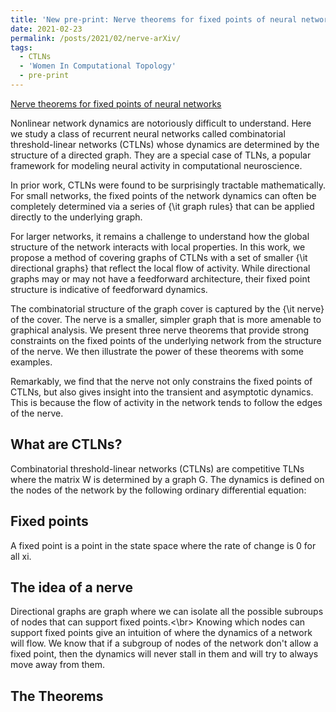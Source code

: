 ```yaml
---
title: 'New pre-print: Nerve theorems for fixed points of neural networks'
date: 2021-02-23
permalink: /posts/2021/02/nerve-arXiv/
tags:
  - CTLNs
  - 'Women In Computational Topology'
  - pre-print
---
```

<a href="https://arxiv.org/abs/2102.11437"> Nerve theorems for fixed points of neural networks</a>  
<p>
  Nonlinear network dynamics are notoriously difficult to understand. Here we study a class of recurrent neural networks called combinatorial threshold-linear networks (CTLNs) whose dynamics are determined by the structure of a directed graph. They are a special case of TLNs, a popular framework for modeling neural activity in computational neuroscience.  
  
  In prior work, CTLNs were found to be surprisingly tractable mathematically. For small networks, the fixed points of the network dynamics can often be completely determined via a series of {\it graph rules} that can be applied directly to the underlying graph.  
  
  For larger networks, it remains a challenge to understand how the global structure of the network interacts with local properties. In this work, we propose a method of covering graphs of CTLNs with a set of smaller {\it directional graphs} that reflect the local flow of activity. While directional graphs may or may not have a feedforward architecture, their fixed point structure is indicative of feedforward dynamics.  
  
  The combinatorial structure of the graph cover is captured by the {\it nerve} of the cover. The nerve is a smaller, simpler graph that is more amenable to graphical analysis. We present three nerve theorems that provide strong constraints on the fixed points of the underlying network from the structure of the nerve. We then illustrate the power of these theorems with some examples.  
  
  Remarkably, we find that the nerve not only constrains the fixed points of CTLNs, but also gives insight into the transient and asymptotic dynamics. This is because the flow of activity in the network tends to follow the edges of the nerve.
</p> 

## What are CTLNs?
<p>Combinatorial threshold-linear networks (CTLNs) are competitive TLNs where the matrix W is determined by a graph G.
The dynamics is defined on the nodes of the network by the following ordinary differential equation:
</p>


## Fixed points
<p>
  A fixed point is a point in the state space where the rate of change is 0 for all xi.</p>

## The idea of a nerve
<p>
  Directional graphs are graph where we can isolate all the possible subroups of nodes that can support fixed points.<\br>
Knowing which nodes can support fixed points give an intuition of where the dynamics of a network will flow.
We know that if a subgroup of nodes of the network don't allow a fixed point, then the dynamics will never stall in them and will try to always move away from them. </p>

## The Theorems

<!--
\\ defining a new div class

<style>

div.example {
  font-family: "Helvetica Neue", Helvetica, Arial, sans-serif;
}

.box {
  font: 10px sans-serif;
}

.box line,
.box rect,
.box circle {
  fill: #111;
  stroke: #000;
  stroke-width: 1.5px;
}

.box .center {
  stroke-dasharray: 3,3;
}

.box .outlier {
  fill: none;
  stroke: #ccc;
}

</style>-->

<script src="http://d3js.org/d3.v3.min.js"></script>
<!--<script src="http://bl.ocks.org/mbostock/raw/4061502/0a200ddf998aa75dfdb1ff32e16b680a15e5cb01/box.js"></script>-->

<div id='example'>
</div>

<!--<script>
  var width = 400, height = 400;
  var svg = d3.select('#example')
		.append('svg')
		.attr('width', width)
		.attr('height', height);
  
  var vectorcircle = svg.append('circle')
	.attr('cx', width/2)
	.attr('cy', height/2)
	.attr('r', 100)
	.style('fill', 'orange')
	.style('stroke', 'blue')
	.style('stroke-width', '3px')
  </script>-->

<svg height="200" width="500"></svg>

<script>

function createNetwork() {
  var nodeHash = {};
  var edgeHash = {};
  var nodes = [];
  var edges = [];
  
  nodeHash["1"] = {id: "1", label: "1"};
  nodeHash["2"] = {id: "2", label: "2"};
  nodeHash["3"] = {id: "3", label: "3"};
  nodes.push(nodeHash["1"]);
  nodes.push(nodeHash["2"]);
  nodes.push(nodeHash["3"]);
  
  var newEdge = {source: nodeHash["1"], target: nodeHash["2"], weight: "10"};
  edgeHash["1" + "-" + "2"] = newEdge;
  edges.push(newEdge);
	
  var newEdge = {source: nodeHash["2"], target: nodeHash["3"], weight: "10"};
  edgeHash["2" + "-" + "3"] = newEdge;
  edges.push(newEdge);
  
 //is it reciprocal?
  createForceNetwork(nodes, edges);
}

function createForceNetwork(nodes, edges) {

//create a network from an edgelist

  var force = d3.layout.force().nodes(nodes).links(edges)
  .size([500,500])
  .charge(-200)
  .on("tick", updateNetwork);

  svg.selectAll("line")
  .data(edges)
  .enter()
  .append("line")
  .style("stroke-width", "2px")
  .style("stroke", function (d) {return d.reciprocal ? "#66CCCC" : "#996666"});

  svg.selectAll("circle")
  .data(nodes)
  .enter()
  .append("circle")
  .style("fill", "#FFFF99")
  .style("stroke", "#666633")
  .style("stroke-width", "1px")
  .attr("r", 5)
  .call(force.drag());

  force.start();

  function updateNetwork() {
    svg.selectAll("line")
      .attr("x1", function (d) {return d.source.x})
      .attr("x2", function (d) {return d.target.x})
      .attr("y1", function (d) {return d.source.y})
      .attr("y2", function (d) {return d.target.y});

    svg.selectAll("circle")
      .attr("cx", function (d) {return d.x})
      .attr("cy", function (d) {return d.y});
  }



}
createNetwork() ;
</script>
